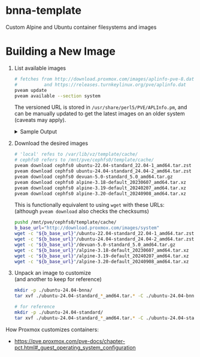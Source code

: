 # bnna-template

Custom Alpine and Ubuntu container filesystems and images

# Building a New Image

1. List available images

    ```sh
    # fetches from http://download.proxmox.com/images/aplinfo-pve-8.dat
    #          and https://releases.turnkeylinux.org/pve/aplinfo.dat
    pveam update
    pveam available --section system
    ```

    The versioned URL is stored in `/usr/share/perl5/PVE/APLInfo.pm`, and
    can be manually updated to get the latest images on an older system (caveats may apply).

    <details><summary>Sample Output</summary>
    <pre><code>
    update successful
    system          almalinux-9-default_20240911_amd64.tar.xz
    system          alpine-3.18-default_20230607_amd64.tar.xz
    system          alpine-3.19-default_20240207_amd64.tar.xz
    system          alpine-3.20-default_20240908_amd64.tar.xz
    system          archlinux-base_20240911-1_amd64.tar.zst
    system          centos-9-stream-default_20240828_amd64.tar.xz
    system          debian-11-standard_11.7-1_amd64.tar.zst
    system          debian-12-standard_12.7-1_amd64.tar.zst
    system          devuan-5.0-standard_5.0_amd64.tar.gz
    system          fedora-39-default_20231118_amd64.tar.xz
    system          fedora-40-default_20240909_amd64.tar.xz
    system          gentoo-current-openrc_20231009_amd64.tar.xz
    system          opensuse-15.5-default_20231118_amd64.tar.xz
    system          opensuse-15.6-default_20240910_amd64.tar.xz
    system          rockylinux-9-default_20240912_amd64.tar.xz
    system          ubuntu-20.04-standard_20.04-1_amd64.tar.gz
    system          ubuntu-22.04-standard_22.04-1_amd64.tar.zst
    system          ubuntu-24.04-standard_24.04-2_amd64.tar.zst
    </code></pre>
    </details>

2. Download the desired images

    ```sh
    # 'local' refes to /var/lib/vz/template/cache/
    # cephfs0 refers to /mnt/pve/cephfs0/template/cache/
    pveam download cephfs0 ubuntu-22.04-standard_22.04-1_amd64.tar.zst
    pveam download cephfs0 ubuntu-24.04-standard_24.04-2_amd64.tar.zst
    pveam download cephfs0 devuan-5.0-standard_5.0_amd64.tar.gz
    pveam download cephfs0 alpine-3.18-default_20230607_amd64.tar.xz
    pveam download cephfs0 alpine-3.19-default_20240207_amd64.tar.xz
    pveam download cephfs0 alpine-3.20-default_20240908_amd64.tar.xz
    ```

    This is functionally equivalent to using `wget` with these URLs: \
    (although `pveam download` also checks the checksums)

    ```sh
    pushd /mnt/pve/cephfs0/template/cache/
    b_base_url="http://download.proxmox.com/images/system"
    wget -c "${b_base_url}"/ubuntu-22.04-standard_22.04-1_amd64.tar.zst
    wget -c "${b_base_url}"/ubuntu-24.04-standard_24.04-2_amd64.tar.zst
    wget -c "${b_base_url}"/devuan-5.0-standard_5.0_amd64.tar.gz
    wget -c "${b_base_url}"/alpine-3.18-default_20230607_amd64.tar.xz
    wget -c "${b_base_url}"/alpine-3.19-default_20240207_amd64.tar.xz
    wget -c "${b_base_url}"/alpine-3.20-default_20240908_amd64.tar.xz
    ```

3. Unpack an image to customize \
   (and another to keep for reference)
    ```sh
    mkdir -p ./ubuntu-24.04-bnna/
    tar xvf ./ubuntu-24.04-standard_*_amd64.tar.* -C ./ubuntu-24.04-bnna/
    ```
    ```sh
    # for reference
    mkdir -p ./ubuntu-24.04-standard/
    tar xvf ./ubuntu-24.04-standard_*_amd64.tar.* -C ./ubuntu-24.04-standard/
    ```

How Proxmox customizes containers:

-   <https://pve.proxmox.com/pve-docs/chapter-pct.html#_guest_operating_system_configuration>
